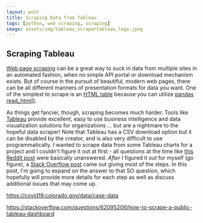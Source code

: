 ```yaml
---
layout: post
title: Scraping Data from Tableau
tags: [python, web scraping, scraping]
image: assets/img/tableau_scrape/tableau_logo.jpeg
---
```


## Scraping Tableau
[Web page scraping](https://en.wikipedia.org/wiki/Web_scraping) can be a great way to suck in data from multiple sites in an automated fashion, when no simple API portal or download mechanism exists. But of course in the pursuit of beautiful, modern web pages, there can be all different manners of presentation formats for data you want. One of the simplest to scrape is an [HTML table](https://www.w3schools.com/html/html_tables.asp) because you can utilize [pandas read_html()](https://pandas.pydata.org/pandas-docs/version/0.23.4/generated/pandas.read_html.html).

As things get fancier, though, scraping becomes much harder. Tools like [Tableau](https://www.tableau.com/) provide excellent, easy to use business intelligence and data visualization solutions for organizations ... but are a nightmare to the hopeful data scraper! Note that Tableau has a CSV download option but it can be disabled by the creator, and is also very difficult to use programmatically. I wanted to scrape data from some Tableau charts for a project and I couldn't figure it out at first - all questions at the time like [this Reddit post](https://www.reddit.com/r/tableau/comments/a5kxn8/scraping_tableau_data/) were basically unanswered. _After_ I figured it out for myself (go figure), a [Stack Overflow post](https://stackoverflow.com/questions/61962611/how-can-i-scrape-tooltips-value-from-a-tableau-graph-embedded-in-a-webpage/61976399#61976399) came out giving most of the steps. In this post, I'm going to expand on the answer to that SO question, which hopefully will provide more details for each step as well as discuss additional issues that may come up.

https://covid19.colorado.gov/data/case-data

https://stackoverflow.com/questions/62095206/how-to-scrape-a-public-tableau-dashboard
